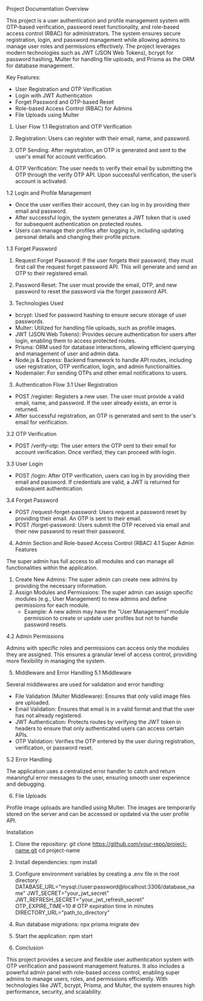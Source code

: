 Project Documentation
Overview

This project is a user authentication and profile management system with OTP-based verification, password reset functionality, and role-based access control (RBAC) for administrators. The system ensures secure registration, login, and password management while allowing admins to manage user roles and permissions effectively. The project leverages modern technologies such as JWT (JSON Web Tokens), bcrypt for password hashing, Multer for handling file uploads, and Prisma as the ORM for database management.

Key Features:

- User Registration and OTP Verification
- Login with JWT Authentication
- Forget Password and OTP-based Reset
- Role-based Access Control (RBAC) for Admins
- File Uploads using Multer

1. User Flow
1.1 Registration and OTP Verification

1. Registration: Users can register with their email, name, and password.
2. OTP Sending: After registration, an OTP is generated and sent to the user's email for account verification.
3. OTP Verification: The user needs to verify their email by submitting the OTP through the verify OTP API. Upon successful verification, the user’s account is activated.

1.2 Login and Profile Management

- Once the user verifies their account, they can log in by providing their email and password.
- After successful login, the system generates a JWT token that is used for subsequent authentication on protected routes.
- Users can manage their profiles after logging in, including updating personal details and changing their profile picture.

1.3 Forget Password

1. Request Forget Password: If the user forgets their password, they must first call the request forget password API. This will generate and send an OTP to their registered email.
2. Password Reset: The user must provide the email, OTP, and new password to reset the password via the forget password API.

2. Technologies Used

- bcrypt: Used for password hashing to ensure secure storage of user passwords.
- Multer: Utilized for handling file uploads, such as profile images.
- JWT (JSON Web Tokens): Provides secure authentication for users after login, enabling them to access protected routes.
- Prisma: ORM used for database interactions, allowing efficient querying and management of user and admin data.
- Node.js & Express: Backend framework to handle API routes, including user registration, OTP verification, login, and admin functionalities.
- Nodemailer: For sending OTPs and other email notifications to users.

3. Authentication Flow
3.1 User Registration

- POST /register: Registers a new user. The user must provide a valid email, name, and password. If the user already exists, an error is returned.
- After successful registration, an OTP is generated and sent to the user's email for verification.

3.2 OTP Verification

- POST /verify-otp: The user enters the OTP sent to their email for account verification. Once verified, they can proceed with login.

3.3 User Login

- POST /login: After OTP verification, users can log in by providing their email and password. If credentials are valid, a JWT is returned for subsequent authentication.

3.4 Forget Password

- POST /request-forget-password: Users request a password reset by providing their email. An OTP is sent to their email.
- POST /forget-password: Users submit the OTP received via email and their new password to reset their password.

4. Admin Section and Role-based Access Control (RBAC)
4.1 Super Admin Features

The super admin has full access to all modules and can manage all functionalities within the application.
1. Create New Admins: The super admin can create new admins by providing the necessary information.
2. Assign Modules and Permissions: The super admin can assign specific modules (e.g., User Management) to new admins and define permissions for each module.
   - Example: A new admin may have the "User Management" module permission to create or update user profiles but not to handle password resets.

4.2 Admin Permissions

Admins with specific roles and permissions can access only the modules they are assigned. This ensures a granular level of access control, providing more flexibility in managing the system.

5. Middleware and Error Handling
5.1 Middleware

Several middlewares are used for validation and error handling:
- File Validation (Multer Middleware): Ensures that only valid image files are uploaded.
- Email Validation: Ensures that email is in a valid format and that the user has not already registered.
- JWT Authentication: Protects routes by verifying the JWT token in headers to ensure that only authenticated users can access certain APIs.
- OTP Validation: Verifies the OTP entered by the user during registration, verification, or password reset.

5.2 Error Handling

The application uses a centralized error handler to catch and return meaningful error messages to the user, ensuring smooth user experience and debugging.

6. File Uploads

Profile image uploads are handled using Multer. The images are temporarily stored on the server and can be accessed or updated via the user profile API.

Installation

1. Clone the repository:
   git clone https://github.com/your-repo/project-name.git
   cd project-name

2. Install dependencies:
   npm install

3. Configure environment variables by creating a .env file in the root directory:
   DATABASE_URL="mysql://user:password@localhost:3306/database_name"
   JWT_SECRET="your_jwt_secret"
   JWT_REFRESH_SECRET="your_jwt_refresh_secret"
   OTP_EXPIRE_TIME=10 # OTP expiration time in minutes
   DIRECTORY_URL="path_to_directory"

4. Run database migrations:
   npx prisma migrate dev

5. Start the application:
   npm start

10. Conclusion

This project provides a secure and flexible user authentication system with OTP verification and password management features. It also includes a powerful admin panel with role-based access control, enabling super admins to manage users, roles, and permissions efficiently. With technologies like JWT, bcrypt, Prisma, and Multer, the system ensures high performance, security, and scalability.

